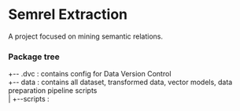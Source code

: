 # Semrel Extraction
A project focused on mining semantic relations.

### Package tree

+-- .dvc : contains config for Data Version Control   
+-- data : contains all dataset, transformed data, vector models, data preparation pipeline scripts  
|   +--scripts : 

